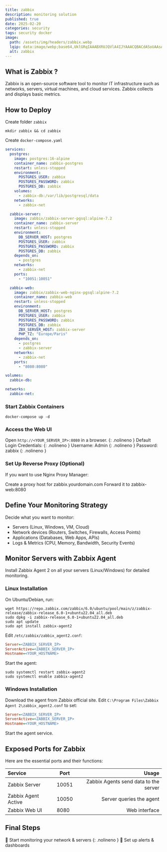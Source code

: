 ```yaml
---
title: zabbix
description: monitoring solution
published: true
date: 2025-02-20
categories: security
tags: security docker
image:
  path: /assets/img/headers/zabbix.webp
  lqip: data:image/webp;base64,UklGRqIAAABXRUJQVlA4IJYAAACQBACdASoUAAsAPpE6l0eloyIhMAgAsBIJZACdMoRgC3AMWlZLnjnY/rT88jAA/uoA+GSim52OpKHPRe6HO3AE4BHfXq/6us+09c4d+ylNKISqd/BkfPwmqNENYSksDMn9HifgjJV/9Qw1/8Ffv8Zr/Qd/qgtmDXDdBDIe/VPHzmW6urzBfwXbD2UxfFa1qxHcI39AAAA=
  alt: zabbix
---
```


## What is Zabbix ?
Zabbix is an open-source software tool to monitor IT infrastructure such as networks, servers, virtual machines, and cloud services. Zabbix collects and displays basic metrics.

## How to Deploy

Create folder `zabbix`
```shell
mkdir zabbix && cd zabbix
```

Create `docker-compose.yaml`
```yaml
services:
  postgres:
    image: postgres:16-alpine
    container_name: zabbix-postgres
    restart: unless-stopped
    environment:
      POSTGRES_USER: zabbix
      POSTGRES_PASSWORD: zabbix
      POSTGRES_DB: zabbix
    volumes:
      - zabbix-db:/var/lib/postgresql/data
    networks:
      - zabbix-net

  zabbix-server:
    image: zabbix/zabbix-server-pgsql:alpine-7.2
    container_name: zabbix-server
    restart: unless-stopped
    environment:
      DB_SERVER_HOST: postgres
      POSTGRES_USER: zabbix
      POSTGRES_PASSWORD: zabbix
      POSTGRES_DB: zabbix
    depends_on:
      - postgres
    networks:
      - zabbix-net
    ports:
      - "10051:10051"

  zabbix-web:
    image: zabbix/zabbix-web-nginx-pgsql:alpine-7.2
    container_name: zabbix-web
    restart: unless-stopped
    environment:
      DB_SERVER_HOST: postgres
      POSTGRES_USER: zabbix
      POSTGRES_PASSWORD: zabbix
      POSTGRES_DB: zabbix
      ZBX_SERVER_HOST: zabbix-server
      PHP_TZ: "Europe/Paris"
    depends_on:
      - postgres
      - zabbix-server
    networks:
      - zabbix-net
    ports:
      - "8080:8080"

volumes:
  zabbix-db:

networks:
  zabbix-net:
```


### Start Zabbix Containers

```shell
docker-compose up -d
```

### Access the Web UI

Open `http://<YOUR_SERVER_IP>:8080` in a browser.
{: .nolineno }
Default Login Credentials:
{: .nolineno }
Username: Admin 
{: .nolineno }
Password: zabbix
{: .nolineno }

### Set Up Reverse Proxy (Optional)

If you want to use Nginx Proxy Manager:

Create a proxy host for zabbix.yourdomain.com
Forward it to zabbix-web:8080

## Define Your Monitoring Strategy

Decide what you want to monitor:

- Servers (Linux, Windows, VM, Cloud)
- Network devices (Routers, Switches, Firewalls, Access Points)
- Applications (Databases, Web Apps, APIs)
- Logs & Metrics (CPU, Memory, Bandwidth, Security Events)

## Monitor Servers with Zabbix Agent

Install Zabbix Agent 2 on all your servers (Linux/Windows) for detailed monitoring.

### Linux Installation

On Ubuntu/Debian, run:

```shell
wget https://repo.zabbix.com/zabbix/6.0/ubuntu/pool/main/z/zabbix-release/zabbix-release_6.0-1+ubuntu22.04_all.deb
sudo dpkg -i zabbix-release_6.0-1+ubuntu22.04_all.deb
sudo apt update
sudo apt install zabbix-agent2
```

Edit `/etc/zabbix/zabbix_agent2.conf`:

```ini
Server=<ZABBIX_SERVER_IP>
ServerActive=<ZABBIX_SERVER_IP>
Hostname=<YOUR_HOSTNAME>
```

Start the agent:

```shell
sudo systemctl restart zabbix-agent2
sudo systemctl enable zabbix-agent2
```

### Windows Installation

Download the agent from Zabbix official site.
Edit `C:\Program Files\Zabbix Agent 2\zabbix_agent2.conf` to set:

```ini
Server=<ZABBIX_SERVER_IP>
ServerActive=<ZABBIX_SERVER_IP>
Hostname=<YOUR_HOSTNAME>
```

Start the agent service.


## Exposed Ports for Zabbix

Here are the essential ports and their functions:

| Service             | Port  |                                 Usage |
| :------------------ | ----- | ------------------------------------: |
| Zabbix Server       | 10051 | Zabbix Agents send data to the server |
| Zabbix Agent Active | 10050 |              Server queries the agent |
| Zabbix Web UI       | 8080  |                         Web interface |


## Final Steps

🚀 Start monitoring your network & servers
{: .nolineno }
🔔 Set up alerts & dashboards
